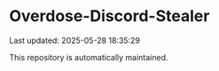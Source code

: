 # Overdose-Discord-Stealer

Last updated: 2025-05-28 18:35:29

This repository is automatically maintained.
